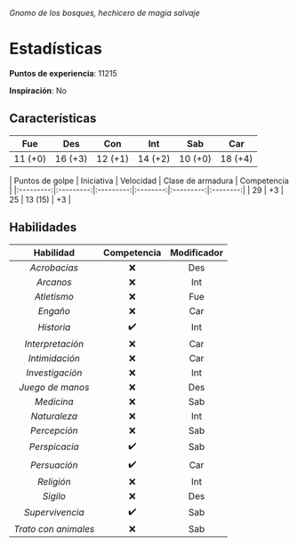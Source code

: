 _Gnomo de los bosques, hechicero de magia salvaje_

# Estadísticas

**Puntos de experiencia**: 11215

**Inspiración**: No

## Características

| Fue     | Des     | Con     | Int    | Sab     | Car    |
|---------|---------|---------|--------|---------|--------|
| 11 (+0) | 16 (+3) | 12 (+1) | 14 (+2) | 10 (+0) | 18 (+4) |

| Puntos de golpe | Iniciativa | Velocidad | Clase de armadura | Competencia |
|:---------:|:---------:|:---------:|:--------:|:---------:|:--------:|
| 29 | +3 | 25 | 13 (15) | +3 |

## Habilidades

| Habilidad     | Competencia | Modificador |
|:--------:|:---------:|:--------:|
| _Acrobacias_ | :x: | Des |
| _Arcanos_ | :x: | Int |
| _Atletismo_ | :x: | Fue |
| _Engaño_ | :x: | Car |
| _Historia_ | :heavy_check_mark: | Int |
| _Interpretación_ | :x: | Car |
| _Intimidación_ | :x: | Car |
| _Investigación_ | :x: | Int |
| _Juego de manos_ | :x: | Des |
| _Medicina_ | :x: | Sab |
| _Naturaleza_ | :x: | Int |
| _Percepción_ | :x: | Sab |
| _Perspicacia_ | :heavy_check_mark: | Sab |
| _Persuación_ | :heavy_check_mark: | Car |
| _Religión_ | :x: | Int |
| _Sigilo_ | :x: | Des |
| _Supervivencia_ | :heavy_check_mark: | Sab |
| _Trato con animales_ | :x: | Sab |
